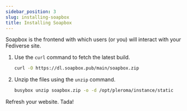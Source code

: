 ```yaml
---
sidebar_position: 3
slug: installing-soapbox
title: Installing Soapbox
---
```


Soapbox is the frontend with which users (or you) will interact with your Fediverse site.

1. Use the `curl` command to fetch the latest build.

    ```bash
    curl -O https://dl.soapbox.pub/main/soapbox.zip
    ```


2. Unzip the files using the `unzip` command.

    ```bash
    busybox unzip soapbox.zip -o -d /opt/pleroma/instance/static
    ```

Refresh your website. Tada!